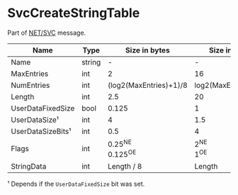 # SvcCreateStringTable

Part of [NET/SVC](../netsvc.md) message.

| Name | Type | Size in bytes | Size in bits | Value |
| --- | --- | --- | --- | --- |
| Name | string | - | - | - |
| MaxEntries | int | 2 | 16 | - |
| NumEntries | int | (log2(MaxEntries)+1)/8 | log2(MaxEntries)+1 | - |
| Length | int | 2.5 | 20 | - |
| UserDataFixedSize | bool | 0.125 | 1 | - |
| UserDataSize¹ | int | 4 | 1.5 | - |
| UserDataSizeBits¹ | int | 0.5 | 4 | - |
| Flags | int | 0.25<sup title="New Engine">NE</sup><br>0.125<sup title="Old Engine">OE</sup> | 2<sup title="New Engine">NE</sup><br>1<sup title="Old Engine">OE</sup> | - |
| StringData | int | Length / 8 | Length | - |

¹ Depends if the `UserDataFixedSize` bit was set.
